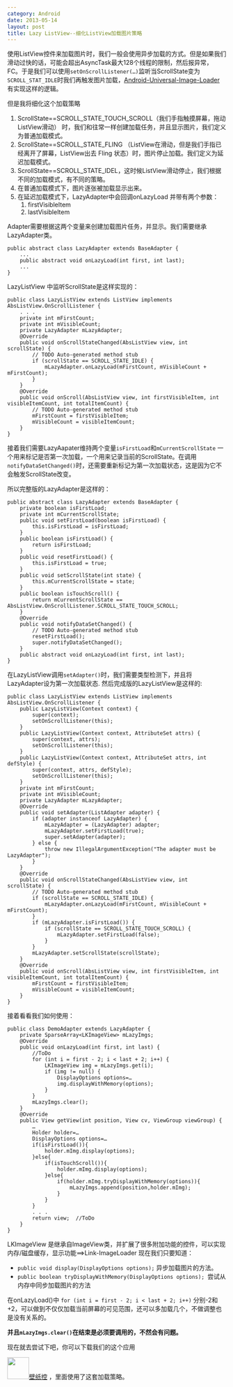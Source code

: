 ```yaml
---
category: Android
date: 2013-05-14
layout: post
title: Lazy ListView--细化ListView加载图片策略
---
```


使用ListView控件来加载图片时，我们一般会使用异步加载的方式。但是如果我们滑动过快的话，可能会超出AsyncTask最大128个线程的限制，然后报异常，FC。于是我们可以使用```setOnScrollListener(…)```监听当ScrollState变为```SCROLL_STAT_IDLE```时我们再触发图片加载，[Android-Universal-Image-Loader](https://github.com/nostra13/Android-Universal-Image-Loader) 有实现这样的逻辑。

但是我将细化这个加载策略

1. ScrollState==SCROLL_STATE_TOUCH_SCROLL（我们手指触摸屏幕，拖动ListView滑动） 时，我们和往常一样创建加载任务，并且显示图片，我们定义为普通加载模式。
2. ScrollState==SCROLL_STATE_FLING （ListView在滑动，但是我们手指已经离开了屏幕，ListView出去 Fling 状态）时，图片停止加载。我们定义为延迟加载模式。
3. ScrollState==SCROLL_STATE_IDEL，这时候ListView滑动停止，我们根据不同的加载模式，有不同的策略。
4. 在普通加载模式下，图片逐张被加载显示出来。
5. 在延迟加载模式下，LazyAdapter中会回调onLazyLoad 并带有两个参数：
	1. firstVisibleItem
	2. lastVisibleItem

Adapter需要根据这两个变量来创建加载图片任务，并显示。我们需要继承LazyAdapter类。

```
public abstract class LazyAdapter extends BaseAdapter {
	...
    public abstract void onLazyLoad(int first, int last);
    ...
}
```
LazyListView 中监听ScrollState是这样实现的：


```
public class LazyListView extends ListView implements AbsListView.OnScrollListener {
	. . .
    private int mFirstCount;
    private int mVisibleCount;
    private LazyAdapter mLazyAdapter;
    @Override
    public void onScrollStateChanged(AbsListView view, int scrollState) {
        // TODO Auto-generated method stub
        if (scrollState == SCROLL_STATE_IDLE) {
            mLazyAdapter.onLazyLoad(mFirstCount, mVisibleCount + mFirstCount);
        }
    }
    @Override
    public void onScroll(AbsListView view, int firstVisibleItem, int visibleItemCount, int totalItemCount) {
        // TODO Auto-generated method stub
        mFirstCount = firstVisibleItem;
        mVisibleCount = visibleItemCount;
    }
}
```
接着我们需要LazyAapater维持两个变量```isFirstLoad```和```mCurrentScrollState```
一个用来标记是否第一次加载，一个用来记录当前的ScrollState。在调用```notifyDataSetChanged()```时，还需要重新标记为第一次加载状态，这是因为它不会触发ScrollState改变。

所以完整版的LazyAdapter是这样的：

```
public abstract class LazyAdapter extends BaseAdapter {
    private boolean isFirstLoad;
    private int mCurrentScrollState;
    public void setFirstLoad(boolean isFirstLoad) {
        this.isFirstLoad = isFirstLoad;
    }
    public boolean isFirstLoad() {
        return isFirstLoad;
    }
    public void resetFirstLoad() {
        this.isFirstLoad = true;
    }
    public void setScrollState(int state) {
        this.mCurrentScrollState = state;
    }
    public boolean isTouchScroll() {
        return mCurrentScrollState == AbsListView.OnScrollListener.SCROLL_STATE_TOUCH_SCROLL;
    }
    @Override
    public void notifyDataSetChanged() {
        // TODO Auto-generated method stub
        resetFirstLoad();
        super.notifyDataSetChanged();
    }
    public abstract void onLazyLoad(int first, int last);
}
```

在LazyListView调用```setAdapter()```时，我们需要类型检测下，并且将LazyAdapter设为第一次加载状态.
然后完成版的LazyListView是这样的:

```
public class LazyListView extends ListView implements AbsListView.OnScrollListener {
    public LazyListView(Context context) {
        super(context);
        setOnScrollListener(this);
    }
    public LazyListView(Context context, AttributeSet attrs) {
        super(context, attrs);
        setOnScrollListener(this);
    }
    public LazyListView(Context context, AttributeSet attrs, int defStyle) {
        super(context, attrs, defStyle);
        setOnScrollListener(this);
    }
    private int mFirstCount;
    private int mVisibleCount;
    private LazyAdapter mLazyAdapter;
    @Override
    public void setAdapter(ListAdapter adapter) {
        if (adapter instanceof LazyAdapter) {
            mLazyAdapter = (LazyAdapter) adapter;
            mLazyAdapter.setFirstLoad(true);
            super.setAdapter(adapter);
        } else {
            throw new IllegalArgumentException("The adapter must be LazyAdapter");
        }
    }
    @Override
    public void onScrollStateChanged(AbsListView view, int scrollState) {
        // TODO Auto-generated method stub
        if (scrollState == SCROLL_STATE_IDLE) {
            mLazyAdapter.onLazyLoad(mFirstCount, mVisibleCount + mFirstCount);
        }
        if (mLazyAdapter.isFirstLoad()) {
            if (scrollState == SCROLL_STATE_TOUCH_SCROLL) {
                mLazyAdapter.setFirstLoad(false);
            }
        }
        mLazyAdapter.setScrollState(scrollState);
    }
    @Override
    public void onScroll(AbsListView view, int firstVisibleItem, int visibleItemCount, int totalItemCount) {
        mFirstCount = firstVisibleItem;
        mVisibleCount = visibleItemCount;
    }
}
```

接着看看我们如何使用：

```
public class DemoAdapter extends LazyAdapter {
    private SparseArray<LKImageView> mLazyImgs;
    @Override
    public void onLazyLoad(int first, int last) {
        //ToDo
        for (int i = first - 2; i < last + 2; i++) {      
            LKImageView img = mLazyImgs.get(i);
            if (img != null) {
            	DisplayOptions options=…
                img.displayWithMemory(options);
            }
        }
        mLazyImgs.clear();
    }
    @Override
    public View getView(int position, View cv, ViewGroup viewGroup) {
      	…
       	Holder holder=…
       	DisplayOptions options=…
       	if(isFirstLoad()){
       		holder.mImg.display(options);
       	}else{
       		if(isTouchScroll()){
       			holder.mImg.display(options);
       		}else{
       			if(holder.mImg.tryDisplayWithMemory(options)){
       				mLazyImgs.append(position,holder.mImg);
       			}
       		}
       	}
       	. . .
        return view;  //ToDo
    }
}
```

LKImageView 是继承自ImageView类，并扩展了很多附加功能的控件，可以实现内存/磁盘缓存，显示功能==>Link-ImageLoader
现在我们只要知道：

- ```public void display(DisplayOptions options);``` 异步加载图片的方法。
- ```public boolean tryDisplayWithMemory(DisplayOptions options); ```尝试从内存中同步加载图片的方法

在onLazyLoad()中 ```for (int i = first - 2; i < last + 2; i++)```
分别-2和+2，可以做到不仅仅加载当前屏幕的可见范围，还可以多加载几个，不做调整也是没有关系的。

**并且```mLazyImgs.clear()```在结束是必须要调用的，不然会有问题。**

现在就去尝试下吧，你可以下载我们的这个应用

<img src="https://lh4.ggpht.com/EUP4NTyHIMdWZsMgYX5w2kgIE3e3JE5Ud_Yx7tkeYOj8AALgSS2TUYoW92V-dQvVyVM=w124" height=50>[壁纸控](https://play.google.com/store/apps/details?id=com.huaban.wallpaper&feature=search_result#?t=W251bGwsMSwxLDEsImNvbS5odWFiYW4ud2FsbHBhcGVyIl0.) ，里面使用了这套加载策略。

